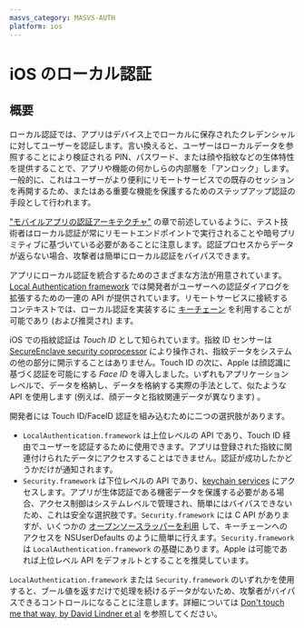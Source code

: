 ```yaml
---
masvs_category: MASVS-AUTH
platform: ios
---
```


# iOS のローカル認証

## 概要

ローカル認証では、アプリはデバイス上でローカルに保存されたクレデンシャルに対してユーザーを認証します。言い換えると、ユーザーはローカルデータを参照することにより検証される PIN、パスワード、または顔や指紋などの生体特性を提供することで、アプリや機能の何かしらの内部層を「アンロック」します。一般的に、これはユーザーがより便利にリモートサービスでの既存のセッションを再開するため、またはある重要な機能を保護するためのステップアップ認証の手段として行われます。

["モバイルアプリの認証アーキテクチャ"](0x04e-Testing-Authentication-and-Session-Management.md) の章で前述しているように、テスト技術者はローカル認証が常にリモートエンドポイントで実行されることや暗号プリミティブに基づいている必要があることに注意します。認証プロセスからデータが返らない場合、攻撃者は簡単にローカル認証をバイパスできます。

アプリにローカル認証を統合するためのさまざまな方法が用意されています。[Local Authentication framework](https://developer.apple.com/documentation/localauthentication "Local Authentication framework") では開発者がユーザーへの認証ダイアログを拡張するための一連の API が提供されています。リモートサービスに接続するコンテキストでは、ローカル認証を実装するに [キーチェーン](https://developer.apple.com/library/content/documentation/Security/Conceptual/keychainServConcepts/01introduction/introduction.html "Keychain Services") を利用することが可能であり (および推奨され) ます。

iOS での指紋認証は _Touch ID_ として知られています。指紋 ID センサーは [SecureEnclave security coprocessor](https://www.blackhat.com/docs/us-16/materials/us-16-Mandt-Demystifying-The-Secure-Enclave-Processor.pdf "Demystifying the Secure Enclave Processor by Tarjei Mandt, Mathew Solnik, and David Wang") により操作され、指紋データをシステムの他の部分に開示することはありません。Touch ID の次に、Apple は顔認識に基づく認証を可能にする _Face ID_ を導入しました。いずれもアプリケーションレベルで、データを格納し、データを格納する実際の手法として、似たような API を使用します (例えば、顔データと指紋関連データが異なります) 。

開発者には Touch ID/FaceID 認証を組み込むために二つの選択肢があります。

- `LocalAuthentication.framework` は上位レベルの API であり、Touch ID 経由でユーザーを認証するために使用できます。アプリは登録された指紋に関連付けられたデータにアクセスすることはできません。認証が成功したかどうかだけが通知されます。
- `Security.framework` は下位レベルの API であり、[keychain services](https://developer.apple.com/documentation/security/keychain_services "keychain Services") にアクセスします。アプリが生体認証である機密データを保護する必要がある場合、アクセス制御はシステムレベルで管理され、簡単にはバイパスできないため、これは安全な選択肢です。`Security.framework` には C API がありますが、いくつかの [オープンソースラッパーを利用](https://www.raywenderlich.com/147308/secure-ios-user-data-keychain-touch-id "How To Secure iOS User Data: The keychain and Touch ID") して、キーチェーンへのアクセスを NSUserDefaults のように簡単に行えます。`Security.framework` は `LocalAuthentication.framework` の基礎にあります。Apple は可能であれば上位レベル API をデフォルトとすることを推奨しています。

`LocalAuthentication.framework` または `Security.framework` のいずれかを使用すると、ブール値を返すだけで処理を続けるデータがないため、攻撃者がバイパスできるコントロールになることに注意します。詳細については [Don't touch me that way, by David Lindner et al](https://www.youtube.com/watch?v=XhXIHVGCFFM "Don\'t Touch Me That Way - David Lindner") を参照してください。

